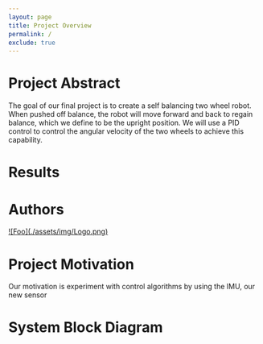 ```yaml
---
layout: page
title: Project Overview
permalink: /
exclude: true
---
```


# Project Abstract

The goal of our final project is to create a self balancing two wheel robot. When pushed off balance, the robot will move forward and back to regain balance, which we define to be the upright position. We will use a PID control to control the angular velocity of the two wheels to achieve this capability. 

<!-- 
<div style="text-align: left">
  <img src="./assets/img/Logo.png" alt="logo" width="100" />
</div> -->

# Results


# Authors

<div style="text-align: left">
<a href="https://www.linkedin.com/in/eric-chen-2b8726208/" rel="some text">![Foo](./assets/img/Logo.png)</a>
</div>

# Project Motivation

Our motivation is experiment with control algorithms by using the IMU, our new sensor


# System Block Diagram

